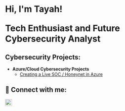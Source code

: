 <h1>Hi, I'm Tayah! 

Tech Enthusiast and Future Cybersecurity Analyst</h1>

<h2> Cybersecurity Projects:</h2>

- <b>Azure/Cloud Cybersecurity Projects</b> 
  - [Creating a Live SOC / Honeynet in Azure](https://github.com/tayahd/Azure-SOC)


<h2> 🤳 Connect with me:</h2>


[<img align="left" alt="TayahDixon | LinkedIn" width="22p x 15p" src="[https://cdn.jsdelivr.net/npm/simple-icons@v3/icons/linkedin.svg](https://linkedin.com/in/tayah-dixon-184298233)" />][linkedin]



[linkedin]: https://linkedin.com/in/tayah-dixon-184298233

<!--
**joshmadakor1/joshmadakor1** is a ✨ _special_ ✨ repository because its `README.md` (this file) appears on your GitHub profile.

Here are some ideas to get you started:

- 🔭 I’m currently working on ...
- 🌱 I’m currently learning ...
- 👯 I’m looking to collaborate on ...
- 🤔 I’m looking for help with ...
- 💬 Ask me about ...
- 📫 How to reach me: ...
- 😄 Pronouns: ...
- ⚡ Fun fact: ...
-->
